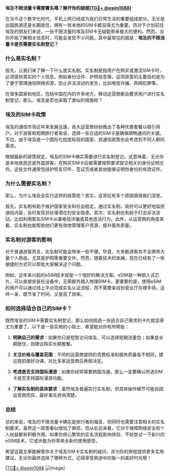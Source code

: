 **埃及不限流量卡需要實名嗎？解开你的疑惑[[TG💪+ @esim1088](https://t.me/s/esim1088)]**

在当今这个数字化时代，手机上网已经成为我们日常生活的重要组成部分。无论是出国旅游还是长期居住，拥有一张本地的SIM卡都显得尤为重要。而对于计划前往埃及的朋友们来说，一张不限流量的埃及SIM卡无疑能带来极大的便利。然而，当你开始了解相关信息时，可能会发现不少问题，其中最常见的就是：**埃及的不限流量卡是否需要实名制登记？**

### 什么是实名制？

首先，让我们来了解一下什么是实名制。实名制是指用户在购买或激活SIM卡时，必须提供真实的个人信息，例如身份证件、护照信息等。这项政策的主要目的是为了便于管理通信网络资源，防止非法活动的发生，比如电信诈骗、网络犯罪等。

在很多国家和地区，包括中国在内的许多地方，移动运营商都会要求用户进行实名制登记。那么，埃及是否也采取了类似的措施呢？

### 埃及的SIM卡政策

埃及的通信市场近年来发展迅速，各大运营商纷纷推出了各种优惠套餐以吸引用户。对于游客和短期旅行者来说，选择一张合适的SIM卡是确保顺畅通讯的关键。不过，由于埃及是一个国际化程度较高的国家，其通信政策也会考虑到不同人群的需求。

根据最新的政策规定，埃及的SIM卡确实需要进行实名制登记。这意味着，无论你是本地居民还是外国游客，在购买SIM卡后都需要按照要求提交相关的身份证明文件。这些文件通常包括护照复印件、签证页或者其他能够证明你身份的有效证件。

### 为什么需要实名制？

那么，为什么埃及会实行这样的政策呢？其实，这背后有多个原因值得我们深思。

首先，实名制有助于维护国家安全和社会稳定。通过实名制，政府可以更好地监控通信内容，及时发现并处理潜在的安全隐患。其次，实名制也有助于打击非法活动，比如利用匿名SIM卡从事电信诈骗或其他违法行为。此外，从运营商的角度来看，实名制也能帮助他们更有效地管理客户资源，提升服务质量。

### 实名制对游客的影响

对于普通游客而言，实名制可能会带来一些不便。毕竟，大多数游客并不会携带大量个人物品，尤其是护照等重要文件。然而，随着技术的发展，现在已经有了一些便捷的方式可以帮助大家解决这个问题。

例如，近年来兴起的eSIM技术就是一个很好的解决方案。eSIM是一种嵌入式芯片，可以直接安装在设备中，无需额外插入物理SIM卡。更重要的是，使用eSIM的用户可以通过线上平台完成实名认证流程，而不需要亲自到营业厅办理手续。这样一来，既节省了时间，又提高了效率。

### 如何选择适合自己的SIM卡？

既然埃及的SIM卡需要实名制登记，那么如何挑选一张适合自己需求的卡片就显得尤为重要了。以下是一些实用的小贴士，希望能对你有所帮助：

1. **明确自己的需求**：如果你只是短暂访问埃及，可以选择短期流量包；如果是长期居住，则建议购买长期套餐。
   
2. **关注价格与覆盖范围**：不同的运营商提供的资费标准和服务质量各不相同，建议提前做好功课，对比多家运营商后再做决定。

3. **考虑是否支持国际漫游**：如果你经常需要跨国沟通，那么一定要确认所选SIM卡是否支持国际漫游功能。

4. **了解实名制的具体要求**：虽然埃及普遍实行实名制，但具体操作细节可能会因运营商而异，最好事先咨询清楚。

### 总结

总的来说，埃及的不限流量卡确实是旅行者的福音，但同时也需要注意相关的实名制要求。虽然这一政策看似增加了麻烦，但从长远来看，它对于保障网络安全和个人权益都有积极作用。如果你担心繁琐的实名流程影响体验，不妨尝试一下新兴的eSIM技术，它或许能为你带来全新的使用感受。

希望这篇文章能解答你关于埃及SIM卡实名制的疑问，并为你的旅程提供更多实用建议。无论你最终选择了哪种方式，记得享受旅途中的每一刻美好时光哦！

[[TG💪+ @esim1088](https://t.me/s/esim1088) ![Image](https://i.postimg.cc/4NQfJmqS/Snipaste-2025-05-13-00-14-12.png)]